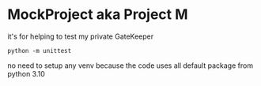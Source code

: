 # MockProject aka Project M
it's for helping to test my private GateKeeper

```
python -m unittest
```

no need to setup any venv because the code uses all default package from python 3.10 